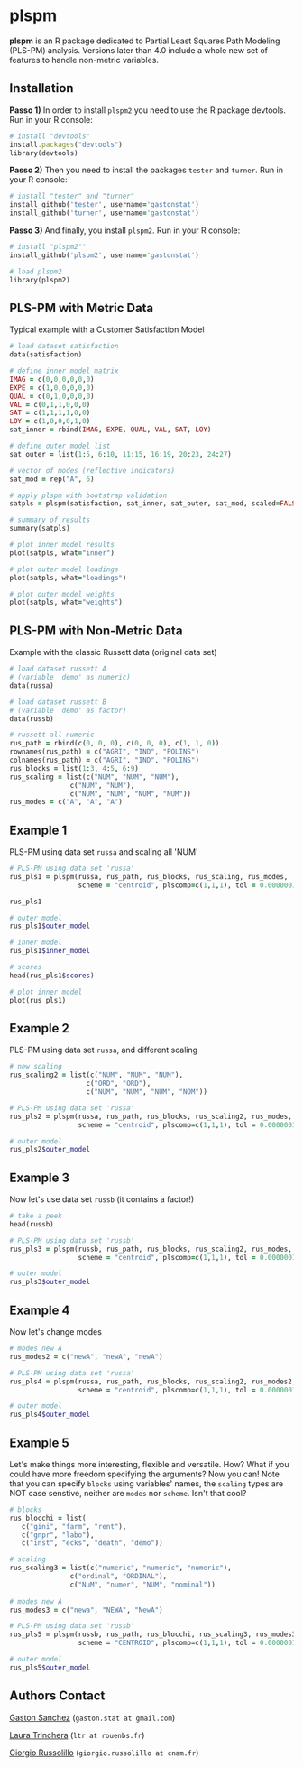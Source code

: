 # plspm

**plspm** is an R package dedicated to Partial Least Squares Path Modeling (PLS-PM) analysis. Versions later than 4.0 include a whole new set of features to handle non-metric variables.

## Installation

**Passo 1)** In order to install `plspm2` you need to use the R package devtools. Run in your R console:
```ruby
# install "devtools"
install.packages("devtools") 
library(devtools)
```

**Passo 2)** Then you need to install the packages `tester` and `turner`.
Run in your R console:
```ruby
# install "tester" and "turner"
install_github('tester', username='gastonstat')
install_github('turner', username='gastonstat')
```

**Passo 3)** And finally, you install `plspm2`. 
Run in your R console:
```ruby
# install "plspm2""
install_github('plspm2', username='gastonstat')

# load plspm2
library(plspm2)
```


## PLS-PM with Metric Data

Typical example with a Customer Satisfaction Model
```ruby
# load dataset satisfaction
data(satisfaction)

# define inner model matrix
IMAG = c(0,0,0,0,0,0)
EXPE = c(1,0,0,0,0,0)
QUAL = c(0,1,0,0,0,0)
VAL = c(0,1,1,0,0,0)
SAT = c(1,1,1,1,0,0) 
LOY = c(1,0,0,0,1,0)
sat_inner = rbind(IMAG, EXPE, QUAL, VAL, SAT, LOY)

# define outer model list
sat_outer = list(1:5, 6:10, 11:15, 16:19, 20:23, 24:27)

# vector of modes (reflective indicators)
sat_mod = rep("A", 6) 

# apply plspm with bootstrap validation
satpls = plspm(satisfaction, sat_inner, sat_outer, sat_mod, scaled=FALSE, boot.val=TRUE)

# summary of results
summary(satpls)

# plot inner model results
plot(satpls, what="inner")

# plot outer model loadings
plot(satpls, what="loadings")

# plot outer model weights
plot(satpls, what="weights")
```


## PLS-PM with Non-Metric Data
Example with the classic Russett data (original data set)
```ruby
# load dataset russett A
# (variable 'demo' as numeric)
data(russa)

# load dataset russett B
# (variable 'demo' as factor)
data(russb)

# russett all numeric
rus_path = rbind(c(0, 0, 0), c(0, 0, 0), c(1, 1, 0))
rownames(rus_path) = c("AGRI", "IND", "POLINS")
colnames(rus_path) = c("AGRI", "IND", "POLINS")
rus_blocks = list(1:3, 4:5, 6:9)
rus_scaling = list(c("NUM", "NUM", "NUM"),
               c("NUM", "NUM"),
               c("NUM", "NUM", "NUM", "NUM"))
rus_modes = c("A", "A", "A")
```

## Example 1
PLS-PM using data set `russa` and scaling all 'NUM'
```ruby
# PLS-PM using data set 'russa'
rus_pls1 = plspm(russa, rus_path, rus_blocks, rus_scaling, rus_modes, 
                 scheme = "centroid", plscomp=c(1,1,1), tol = 0.0000001)

rus_pls1

# outer model
rus_pls1$outer_model

# inner model
rus_pls1$inner_model

# scores
head(rus_pls1$scores)

# plot inner model
plot(rus_pls1)
```


## Example 2
PLS-PM using data set `russa`, and different scaling
```ruby
# new scaling
rus_scaling2 = list(c("NUM", "NUM", "NUM"),
                   c("ORD", "ORD"),
                   c("NUM", "NUM", "NUM", "NOM"))

# PLS-PM using data set 'russa'
rus_pls2 = plspm(russa, rus_path, rus_blocks, rus_scaling2, rus_modes, 
                 scheme = "centroid", plscomp=c(1,1,1), tol = 0.0000001)

# outer model
rus_pls2$outer_model
```

## Example 3
Now let's use data set `russb` (it contains a factor!)
```ruby
# take a peek
head(russb)

# PLS-PM using data set 'russb'
rus_pls3 = plspm(russb, rus_path, rus_blocks, rus_scaling2, rus_modes, 
                 scheme = "centroid", plscomp=c(1,1,1), tol = 0.0000001)

# outer model
rus_pls3$outer_model
```

## Example 4
Now let's change modes
```ruby
# modes new A
rus_modes2 = c("newA", "newA", "newA")

# PLS-PM using data set 'russa'
rus_pls4 = plspm(russa, rus_path, rus_blocks, rus_scaling2, rus_modes2, 
                 scheme = "centroid", plscomp=c(1,1,1), tol = 0.0000001)

# outer model
rus_pls4$outer_model
```

## Example 5
Let's make things more interesting, flexible and versatile. How?
What if you could have more freedom specifying the arguments? Now you can!
Note that you can specify `blocks` using variables' names, the `scaling` types are NOT case senstive, neither are `modes` nor `scheme`. Isn't that cool?
```ruby
# blocks
rus_blocchi = list(
   c("gini", "farm", "rent"),
   c("gnpr", "labo"),
   c("inst", "ecks", "death", "demo"))

# scaling
rus_scaling3 = list(c("numeric", "numeric", "numeric"),
               c("ordinal", "ORDINAL"),
               c("NuM", "numer", "NUM", "nominal"))
    
# modes new A
rus_modes3 = c("newa", "NEWA", "NewA")

# PLS-PM using data set 'russb'
rus_pls5 = plspm(russb, rus_path, rus_blocchi, rus_scaling3, rus_modes3, 
                 scheme = "CENTROID", plscomp=c(1,1,1), tol = 0.0000001)

# outer model
rus_pls5$outer_model
```


Authors Contact
---------------
[Gaston Sanchez](http://www.gastonsanchez.com)
  (`gaston.stat at gmail.com`)

[Laura Trinchera](http://rouenbs.academia.edu/LauraTrinchera)
  (`ltr at rouenbs.fr`)

[Giorgio Russolillo](http://cnam.academia.edu/GiorgioRussolillo)
  (`giorgio.russolillo at cnam.fr`)

